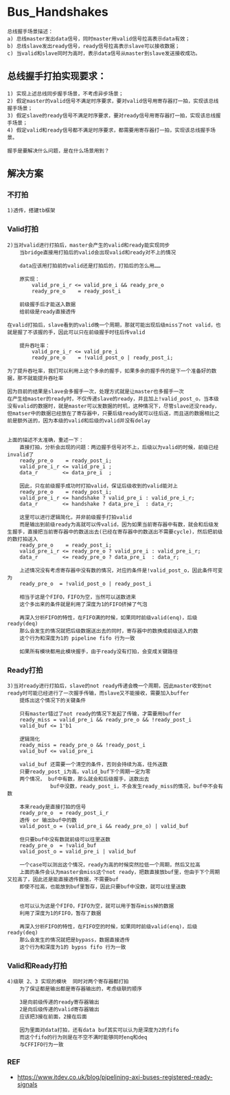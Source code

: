 # Bus_Handshakes

    总线握手场景描述：
    a) 总线master发出data信号，同时master用valid信号拉高表示data有效；
    b) 总线slave发出ready信号，ready信号拉高表示slave可以接收数据；
    c) 当valid和slave同时为高时，表示data信号从master到slave发送接收成功。

## 总线握手打拍实现要求：
    1) 实现上述总线同步握手场景，不考虑异步场景；
    2) 假定master的valid信号不满足时序要求，要对valid信号用寄存器打一拍，实现该总线握手场景；
    3) 假定slave的ready信号不满足时序要求，要对ready信号用寄存器打一拍，实现该总线握手场景；
    4) 假定valid和ready信号都不满足时序要求，都需要用寄存器打一拍，实现该总线握手场景。

    握手是要解决什么问题，是在什么场景用到？

## 解决方案

### 不打拍
    1)透传，搭建tb框架

### Valid打拍
    2)当对valid进行打拍后，master会产生的valid和ready能实现同步
        当bridge直接用打拍后的valid会出现valid和ready对不上的情况

        data应该用打拍前的valid还是打拍后的，打拍后的怎么用……
      
        原实现：
            valid_pre_i_r <= valid_pre_i && ready_pre_o
            ready_pre_o    = ready_post_i

        前级握手后才能送入数据
        给前级是ready直接透传
    
    在valid打拍后，slave看到的valid晚一个周期，那就可能出现后级miss了not valid，也就是握了不该握的手，因此可以只在前级握手时往后传valid

        提升吞吐率：
            valid_pre_i_r <= valid_pre_i
            ready_pre_o    = !valid_post_o | ready_post_i;

    为了提升吞吐率，我们可以利用上这个多余的握手，如果多余的握手传的是下一个准备好的数据，那不就能提升吞吐率

    因为目前的结果是slave会多握手一次，处理方式就是让master也多握手一次
    在产生给master的ready时，不仅传递slave的ready，并且加上!valid_post_o，当本级没有valid的数据时，就是master可以发数据的时机，这种情况下，尽管slave还没ready，但matser中的数据已经放在了寄存器中，只要后级ready就可以往后送，而且送的数据相比之前是额外送的，因为本级的valid和后级的valid并没有delay


    上面的描述不太准确，重述一下：
        直接打拍，分析会出现的问题：两边握手信号对不上，后级以为valid的时候，前级已经invalid了
        ready_pre_o    = ready_post_i;
        valid_pre_i_r <= valid_pre_i ;
        data_r        <= data_pre_i  ;
        
        因此，只在前级握手成功时打拍valid，保证后级收到的valid能对上
        ready_pre_o    = ready_post_i;
        valid_pre_i_r <= handshake ? valid_pre_i : valid_pre_i_r;
        data_r        <= handshake ? data_pre_i  : data_r;

        这里可以进行逻辑简化，并非前级握手打拍valid
        而是输出到前级ready为高就可以传valid，因为如果当前寄存器中有数，就会和后级发生握手，直接把当前寄存器中的数送出去(已经在寄存器中的数送出不需要cycle)，然后把前级的数打拍送入
        ready_pre_o    = ready_post_i;
        valid_pre_i_r <= ready_pre_o ? valid_pre_i : valid_pre_i_r;
        data_r        <= ready_pre_o ? data_pre_i  : data_r;

        上述情况没有考虑寄存器中没有数的情况，对应的条件是!valid_post_o，因此条件可变为
        ready_pre_o  = !valid_post_o | ready_post_i
        
        相当于这是个FIFO，FIFO为空，当然可以送数进来
        这个多出来的条件就是利用了深度为1的FIFO挤掉了气泡

        再深入分析FIFO的特性，在FIFO满的时候，如果同时前级valid(enq)，后级ready(deq)
        那么会发生的情况就把后级数据送出去的同时，寄存器中的数换成前级送入的数
        这个行为和深度为1的 pipeline fifo 行为一致
        
        如果所有模块都用此模块握手，由于ready没有打拍，会变成关键路径

### Ready打拍
    3)当对ready进行打拍后，slave的not ready传递会晚一个周期，因此master收到not ready时可能已经进行了一次握手传输，而slave又不能接收，需要加入buffer
        提炼出这个情况下的关键条件

        只有master错过了not ready的情况下发起了传输，才需要用buffer
        ready_miss = valid_pre_i && ready_pre_o && !ready_post_i
        valid_buf <= 1'b1

        逻辑简化
        ready_miss = ready_pre_o && !ready_post_i
        valid_buf <= valid_pre_i

        valid_buf 还需要一个清空的条件，否则会持续为高，往外送数
        只要ready_post_i为高，valid_buf下个周期一定为零
        两个情况， buf中有数，那么就会和后级握手，送数出去
                  buf中没数，ready_post_i，不会发生ready_miss的情况，buf中不会有数

        本来ready是直接打拍的信号
        ready_pre_o  = ready_post_i_r
        透传 or 输出buf中的数
        valid_post_o = (valid_pre_i && ready_pre_o) | valid_buf

        但只要buf中没有数就前级可以往里送数  
        ready_pre_o  = !valid_buf
        valid_post_o = valid_pre_i | valid_buf

        一个case可以测出这个情况，ready为高的时候突然拉低一个周期，然后又拉高
        上面的条件会认为master会miss这个not ready，把数直接放buf里，但由于下个周期又拉高了，因此还是能直接透传数据，不需要buf
        即使不拉高，也能放到buf里暂存，因此只要buf中没数，就可以往里送数


        也可以认为这是个FIFO，FIFO为空，就可以用于暂存miss掉的数据
        利用了深度为1的FIFO，暂存了数据

        再深入分析FIFO的特性，在FIFO空的时候，如果同时前级valid(enq)，后级ready(deq)
        那么会发生的情况就把是bypass，数据直接透传
        这个行为和深度为1的 bypss fifo 行为一致

### Valid和Ready打拍
    4)级联 2、3 实现的模块  同时对两个寄存器都打拍
        为了保证都是输出都是寄存器输出的，考虑级联的顺序

        3是向前级传递的ready寄存器输出
        2是向后级传递的valid寄存器输出
        应该把3接在前面，2接在后面

        因为里面对data打拍，还有data buf其实可以认为是深度为2的fifo
        而这个fifo的行为则是在不空不满时能够同时enq和deq
        与CFFIFO行为一致


### REF
- https://www.itdev.co.uk/blog/pipelining-axi-buses-registered-ready-signals
